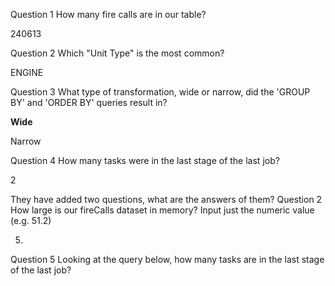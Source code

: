 Question 1
How many fire calls are in our table?

240613

Question 2
Which "Unit Type" is the most common?

ENGINE

Question 3
What type of transformation, wide or narrow, did the 'GROUP BY' and 'ORDER BY' queries result in?

**Wide**

Narrow

Question 4
How many tasks were in the last stage of the last job?

2


They have added two questions, what are the answers of them?
Question 2
How large is our fireCalls dataset in memory? Input just the numeric value (e.g. 51.2)

5.
Question 5
Looking at the query below, how many tasks are in the last stage of the last job?
